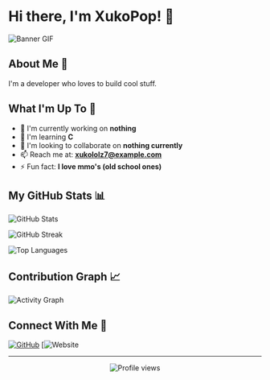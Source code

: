 # Hi there, I'm XukoPop! 👋

![Banner GIF](https://i.pinimg.com/736x/0e/cb/0f/0ecb0f48a98a57f57fdd35a5a0dceb88.jpg)

## About Me 💫

I'm a developer who loves to build cool stuff.

## What I'm Up To 🚀

- 🔭 I'm currently working on **nothing**
- 🌱 I'm learning **C**
- 👯 I'm looking to collaborate on **nothing currently**
- 📫 Reach me at: **xukololz7@example.com**
- ⚡ Fun fact: **I love mmo's (old school ones)**

## My GitHub Stats 📊

![GitHub Stats](https://github-readme-stats.vercel.app/api?username=XukoPop&show_icons=true&theme=graywhite)

![GitHub Streak](https://github-readme-streak-stats.herokuapp.com/?user=XukoPop&theme=graywhite)

![Top Languages](https://github-readme-stats.vercel.app/api/top-langs/?username=XukoPop&layout=compact&theme=graywhite)

## Contribution Graph 📈

![Activity Graph](https://github-profile-summary-cards.vercel.app/api/cards/profile-details?username=XukoPop&theme=github)

<!--START_SECTION:waka-->
<!--END_SECTION:waka-->

## Connect With Me 🔗

[![GitHub](https://img.shields.io/badge/GitHub-100000?style=for-the-badge&logo=github&logoColor=white)](https://github.com/XukoPop)
[![Website](https://eternalgrxce.com)

---

<p align="center">
  <img src="https://komarev.com/ghpvc/?username=XukoPop&color=blueviolet" alt="Profile views">
</p>

